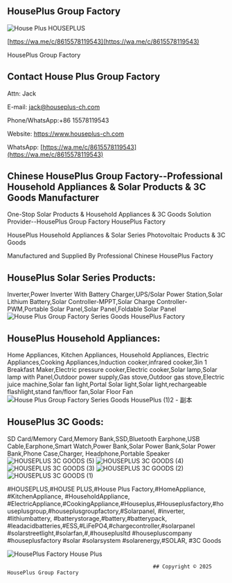 ## HousePlus Group Factory

![House Plus HOUSEPLUS](https://github.com/user-attachments/assets/eff2eca4-b784-411f-9512-c044942cc187)

[https://wa.me/c/8615578119543](https://wa.me/c/8615578119543)

HousePlus Group Factory

## Contact House Plus Group Factory

Attn: Jack

E-mail: jack@houseplus-ch.com

Phone/WhatsApp:+86 15578119543

Website: https://www.houseplus-ch.com

WhatsApp: [https://wa.me/c/8615578119543](https://wa.me/c/8615578119543)


## Chinese HousePlus Group Factory--Professional Household Appliances & Solar Products & 3C Goods Manufacturer




One-Stop Solar Products & Household Appliances & 3C Goods Solution Provider--HousePlus Group Factory HousePlus Factory


HousePlus Household Appliances & Solar Series Photovoltaic Products & 3C Goods

Manufactured and Supplied By Professional Chinese HousePlus Factory



## HousePlus Solar Series Products:

Inverter,Power Inverter With  Battery Charger,UPS/Solar Power Station,Solar Lithium Battery,Solar Controller-MPPT,Solar Charge Controller-PWM,Portable Solar Panel,Solar Panel,Foldable Solar Panel
![House Plus Group Factory Series Goods HousePlus Factory](https://github.com/user-attachments/assets/6e1561b6-01e3-4f4f-be5b-662e36d48934)





## HousePlus Household Appliances:

Home Appliances, Kitchen Appliances, Household Appliances, Electric Appliances,Cooking Appliances,Induction cooker,infrared cooker,3in 1 Breakfast Maker,Electric pressure cooker,Electric cooker,Solar lamp,Solar lamp with Panel,Outdoor power supply,Gas stove,Outdoor gas stove,Electric juice machine,Solar fan light,Portal Solar light,Solar light,rechargeable flashlight,stand fan/floor fan,Solar Floor Fan
![House Plus Group Factory Series Goods HousePlus (1)2 - 副本](https://github.com/user-attachments/assets/7856f02d-3ecd-43b0-af64-93dedf0aa21e)




## HousePlus 3C Goods:

SD Card/Memory Card,Memory Bank,SSD,Bluetooth Earphone,USB Cable,Earphone,Smart Watch,Power Bank,Solar Power Bank,Solar Power Bank,Phone Case,Charger, Headphone,Portable Speaker
![HOUSEPLUS 3C GOODS (5)](https://github.com/user-attachments/assets/47d48ca8-9719-43d6-b92f-cecaa6636b11)
![HOUSEPLUS 3C GOODS (4)](https://github.com/user-attachments/assets/344283c0-3efb-44ef-aee6-5539a9da0408)
![HOUSEPLUS 3C GOODS (3)](https://github.com/user-attachments/assets/8797d755-1ee5-414f-b802-bbb541891f64)
![HOUSEPLUS 3C GOODS (2)](https://github.com/user-attachments/assets/25240b72-fd92-487a-95fe-3e36c4202cd1)
![HOUSEPLUS 3C GOODS (1)](https://github.com/user-attachments/assets/89e4280c-27a6-4a37-a740-d08914869cc0)





#HOUSEPLUS,#HOUSE PLUS,#House Plus Factory,#HomeAppliance, #KitchenAppliance, #HouseholdAppliance, #ElectricAppliance,#CookingAppliance,#Houseplus,#Houseplusfactory,#houseplusgroup,#houseplusgroupfactory,#Solarpanel, #inverter, #lithiumbattery, #batterystorage,#battery,#batterypack, #leadacidbatteries,#ESS,#LiFePO4,#chargecontroller,#solarpanel #solarstreetlight,#solarfan,#,#houseplusltd #housepluscompany #houseplusfactory #solar #solarsystem #solarenergy,#SOLAR, #3C Goods

![HousePlus Factory House Plus](https://github.com/user-attachments/assets/06501e90-3f6c-45f1-8a11-b38e8e743c3d)




                                                   ## Copyright © 2025 HousePlus Group Factory


